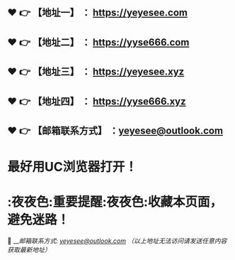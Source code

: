 :heart: :point_right: 【地址一】 ： https://yeyesee.com 
------
:heart: :point_right: 【地址二】 ： https://yyse666.com
------
:heart: :point_right: 【地址三】 ： https://yeyesee.xyz
------
:heart: :point_right: 【地址四】 ： https://yyse666.xyz
------
:heart: :point_right: 【邮箱联系方式】 ：yeyesee@outlook.com
------
# 最好用UC浏览器打开！
# :夜夜色:重要提醒:夜夜色:收藏本页面，避免迷路！
:e-mail: ___邮箱联系方式: yeyesee@outlook.com （以上地址无法访问请发送任意内容获取最新地址）_
